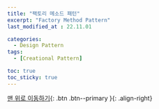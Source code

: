 ```yaml
---
title: "팩토리 메소드 패턴"
excerpt: "Factory Method Pattern"
last_modified_at : 22.11.01

categories:
  - Design Pattern
tags:
  - [Creational Pattern]

toc: true
toc_sticky: true
---
```



[맨 위로 이동하기](#){: .btn .btn--primary }{: .align-right}
